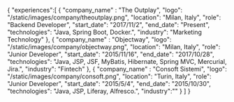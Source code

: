 {
	"experiences":[
		{
			"company_name" : "The Outplay",
			"logo": "/static/images/company/theoutplay.png",
			"location": "Milan, Italy",
			"role": "Backend Developer",
			"start_date": "2017/11/2",
			"end_date": "Present",
			"technologies": "Java, Spring Boot, Docker.",
			"industry": "Marketing Technology"
		},
		{
			"company_name" : "Objectway",
			"logo": "/static/images/company/objectway.png",
			"location": "Milan, Italy",
			"role": "Junior Developer",
			"start_date": "2015/11/16",
			"end_date": "2017/10/28",
			"technologies": "Java, JSP, JSF, MyBatis, Hibernate, Spring MVC, Mercurial, Jira.",
			"industry": "Fintech"
		},
		{
			"company_name" : "Consoft Sistemi",
			"logo": "/static/images/company/consoft.png",
			"location": "Turin, Italy",
			"role": "Junior Developer",
			"start_date": "2015/5/4",
			"end_date": "2015/10/30",
			"technologies": "Java, JSP, Liferay, Alfresco.",
			"industry":""
		}
	]
}